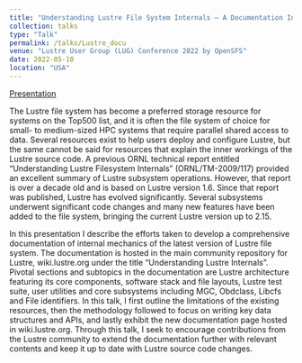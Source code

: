 ```yaml
---
title: "Understanding Lustre File System Internals – A Documentation Initiative"
collection: talks
type: "Talk"
permalink: /talks/Lustre_docu
venue: "Lustre User Group (LUG) Conference 2022 by OpenSFS"
date: 2022-05-10
location: "USA"
---
```


[Presentation](https://www.youtube.com/watch?v=OQuCG1Vjs0s)

The Lustre file system has become a preferred storage resource for systems on the Top500 list, and it is often the file system of choice for small- to medium-sized HPC systems that require parallel shared access to data. Several resources exist to help users deploy and configure Lustre, but the same cannot be said for resources that explain the inner workings of the Lustre source code. A previous ORNL technical report entitled “Understanding Lustre Filesystem Internals” (ORNL/TM-2009/117) provided an excellent summary of Lustre subsystem operations. However, that report is over a decade old and is based on Lustre version 1.6. Since that report was published, Lustre has evolved significantly. Several subsystems underwent significant code changes and many new features have been added to the file system, bringing the current Lustre version up to 2.15.  

In this presentation I describe the efforts taken to develop a comprehensive documentation of internal mechanics of the latest version of Lustre file system. The documentation is hosted in the main community repository for Lustre, wiki.lustre.org under the title “Understanding Lustre Internals”. Pivotal sections and subtopics in the documentation are Lustre architecture featuring its core components, software stack and file layouts, Lustre test suite, user utilities and core subsystems including MGC, Obdclass, Libcfs and File identifiers. In this talk, I first outline the limitations of the existing resources, then the methodology followed to focus on writing key data structures and APIs, and lastly exhibit the new documentation page hosted in wiki.lustre.org. Through this talk, I seek to encourage contributions from the Lustre community to extend the documentation further with relevant contents and keep it up to date with Lustre source code changes. 
